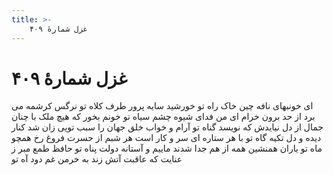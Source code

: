 ```yaml
---
title: >-
    غزل شمارهٔ ۴۰۹
---
```

# غزل شمارهٔ ۴۰۹

ای خونبهای نافه چین خاک راه تو
خورشید سایه پرور طرف کلاه تو
نرگس کرشمه می برد از حد برون خرام
ای من فدای شیوه چشم سیاه تو
خونم بخور که هیچ ملک با چنان جمال
از دل نیایدش که نویسد گناه تو
آرام و خواب خلق جهان را سبب تویی
زان شد کنار دیده و دل تکیه گاه تو
با هر ستاره ای سر و کار است هر شبم
از حسرت فروغ رخ همچو ماه تو
یاران همنشین همه از هم جدا شدند
ماییم و آستانه دولت پناه تو
حافظ طمع مبر ز عنایت که عاقبت
آتش زند به خرمن غم دود آه تو
